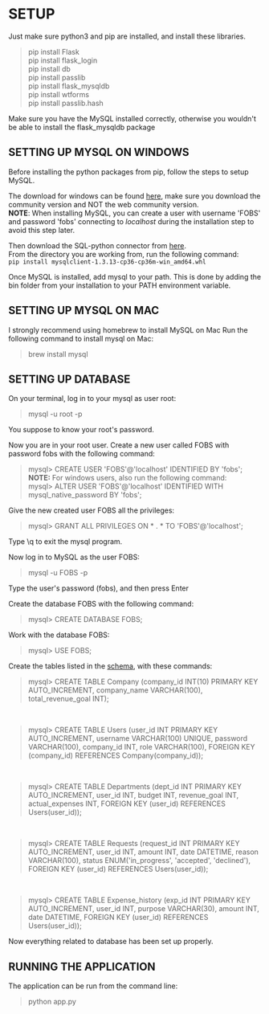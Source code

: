 # SETUP

Just make sure python3 and pip are installed, and install these libraries.
> pip install Flask  
> pip install flask_login  
> pip install db  
> pip install passlib  
> pip install flask_mysqldb  
> pip install wtforms  
> pip install passlib.hash  

Make sure you have the MySQL installed correctly, otherwise you wouldn't be able
to install the flask_mysqldb package  

## SETTING UP MYSQL ON WINDOWS

Before installing the python packages from pip, follow the steps to setup MySQL.

The download for windows can be found [here](https://dev.mysql.com/downloads/installer/), make sure you download the community version and NOT the web community version.  
**NOTE**: When installing MySQL, you can create a user with username 'FOBS' and password 'fobs' connecting to *localhost* during the installation step to avoid this step later.

Then download the SQL-python connector from [here](https://www.lfd.uci.edu/~gohlke/pythonlibs/#mysql-python).  
From the directory you are working from, run the following command:  
`pip install mysqlclient-1.3.13-cp36-cp36m-win_amd64.whl`

Once MySQL is installed, add mysql to your path. This is done by adding the bin folder from your installation to your PATH environment variable.

## SETTING UP MYSQL ON MAC
I strongly recommend using homebrew to install MySQL on Mac
Run the following command to install mysql on Mac:
> brew install mysql

## SETTING UP DATABASE
On your terminal, log in to your mysql as user root:
> mysql -u root -p 

You suppose to know your root's password.  

Now you are in your root user. Create a new user called FOBS with password fobs with the following command:  
> mysql> CREATE USER 'FOBS'@'localhost' IDENTIFIED BY 'fobs';
**NOTE:** For windows users, also run the following command:  
> mysql> ALTER USER 'FOBS'@'localhost' IDENTIFIED WITH mysql_native_password BY 'fobs';

Give the new created user FOBS all the privileges:  
> mysql> GRANT ALL PRIVILEGES ON * . * TO 'FOBS'@'localhost';

Type \q to exit the mysql program.  

Now log in to MySQL as the user FOBS:  
> mysql -u FOBS -p

Type the user's password (fobs), and then press Enter 
 
Create the database FOBS with the following command:  
> mysql> CREATE DATABASE FOBS;

Work with the database FOBS:  
> mysql> USE FOBS;

Create the tables listed in the [schema](./deliverables/artifacts/schema.md), with these commands:
> mysql> CREATE TABLE Company (company_id INT(10) PRIMARY KEY AUTO_INCREMENT, company_name VARCHAR(100), total_revenue_goal INT);
<br>

> mysql> CREATE TABLE Users (user_id INT PRIMARY KEY AUTO_INCREMENT, username VARCHAR(100) UNIQUE, password VARCHAR(100), company_id INT, role VARCHAR(100), FOREIGN KEY (company_id) REFERENCES Company(company_id));
<br>

> mysql> CREATE TABLE Departments (dept_id INT PRIMARY KEY AUTO_INCREMENT, user_id INT, budget INT, revenue_goal INT, actual_expenses INT, FOREIGN KEY (user_id) REFERENCES Users(user_id));
<br>

> mysql> CREATE TABLE Requests (request_id INT PRIMARY KEY AUTO_INCREMENT, user_id INT, amount INT, date DATETIME, reason VARCHAR(100), status ENUM('in_progress', 'accepted', 'declined'), FOREIGN KEY (user_id) REFERENCES Users(user_id));
<br>

> mysql> CREATE TABLE Expense_history (exp_id INT PRIMARY KEY AUTO_INCREMENT, user_id INT, purpose VARCHAR(30), amount INT, date DATETIME, FOREIGN KEY (user_id) REFERENCES Users(user_id));
  
Now everything related to database has been set up properly.


## RUNNING THE APPLICATION

The application can be run from the command line:
> python app.py
